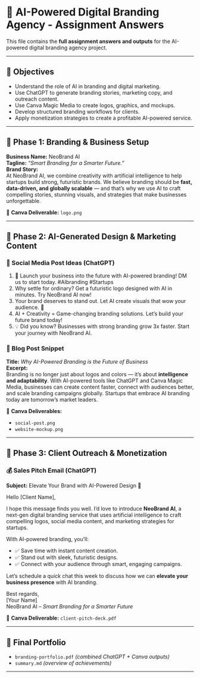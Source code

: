 # 🚀 AI-Powered Digital Branding Agency - Assignment Answers  

This file contains the **full assignment answers and outputs** for the AI-powered digital branding agency project.  

---

## 🎯 Objectives
- Understand the role of AI in branding and digital marketing.  
- Use ChatGPT to generate branding stories, marketing copy, and outreach content.  
- Use Canva Magic Media to create logos, graphics, and mockups.  
- Develop structured branding workflows for clients.  
- Apply monetization strategies to create a profitable AI-powered service.  

---

## 🔹 Phase 1: Branding & Business Setup  

**Business Name:** NeoBrand AI  
**Tagline:** *“Smart Branding for a Smarter Future.”*  
**Brand Story:**  
At NeoBrand AI, we combine creativity with artificial intelligence to help startups build strong, futuristic brands. We believe branding should be **fast, data-driven, and globally scalable** — and that’s why we use AI to craft compelling stories, stunning visuals, and strategies that make businesses unforgettable.  

📌 **Canva Deliverable:** `logo.png`  

---

## 🔹 Phase 2: AI-Generated Design & Marketing Content  

### 📢 Social Media Post Ideas (ChatGPT)  
1. 🚀 Launch your business into the future with AI-powered branding! DM us to start today. #AIbranding #Startups  
2. Why settle for ordinary? Get a futuristic logo designed with AI in minutes. Try NeoBrand AI now!  
3. Your brand deserves to stand out. Let AI create visuals that wow your audience. 🌟  
4. AI + Creativity = Game-changing branding solutions. Let’s build your future brand today!  
5. 💡 Did you know? Businesses with strong branding grow 3x faster. Start your journey with NeoBrand AI.  

### 📑 Blog Post Snippet  
**Title:** *Why AI-Powered Branding is the Future of Business*  
**Excerpt:**  
Branding is no longer just about logos and colors — it’s about **intelligence and adaptability**. With AI-powered tools like ChatGPT and Canva Magic Media, businesses can create content faster, connect with audiences better, and scale branding campaigns globally. Startups that embrace AI branding today are tomorrow’s market leaders.  

📌 **Canva Deliverables:**  
- `social-post.png`  
- `website-mockup.png`  

---

## 🔹 Phase 3: Client Outreach & Monetization  

### 💰 Sales Pitch Email (ChatGPT)  

**Subject:** Elevate Your Brand with AI-Powered Design 🚀  

Hello [Client Name],  

I hope this message finds you well. I’d love to introduce **NeoBrand AI**, a next-gen digital branding service that uses artificial intelligence to craft compelling logos, social media content, and marketing strategies for startups.  

With AI-powered branding, you’ll:  
- ✅ Save time with instant content creation.  
- ✅ Stand out with sleek, futuristic designs.  
- ✅ Connect with your audience through smart, engaging campaigns.  

Let’s schedule a quick chat this week to discuss how we can **elevate your business presence** with AI branding.  

Best regards,  
[Your Name]  
NeoBrand AI – *Smart Branding for a Smarter Future*  

📌 **Canva Deliverable:** `client-pitch-deck.pdf`  

---

## 📌 Final Portfolio  

- `branding-portfolio.pdf` *(combined ChatGPT + Canva outputs)*  
- `summary.md` *(overview of achievements)*  

---

